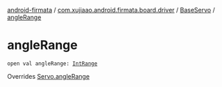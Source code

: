 [android-firmata](../../index.md) / [com.xujiaao.android.firmata.board.driver](../index.md) / [BaseServo](index.md) / [angleRange](./angle-range.md)

# angleRange

`open val angleRange: `[`IntRange`](https://kotlinlang.org/api/latest/jvm/stdlib/kotlin.ranges/-int-range/index.html)

Overrides [Servo.angleRange](../-servo/angle-range.md)

